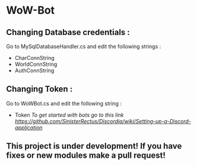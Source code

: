 # WoW-Bot
## Changing Database credentials :
Go to MySqlDatabaseHandler.cs and edit the following strings : 
- CharConnString
- WorldConnString
- AuthConnString

## Changing Token : 
Go to WoWBot.cs and edit the following string : 
- Token 
*To get started with bots go to this link 
https://github.com/SinisterRectus/Discordia/wiki/Setting-up-a-Discord-application*

## This project is under development! If you have fixes or new modules make a pull request!
